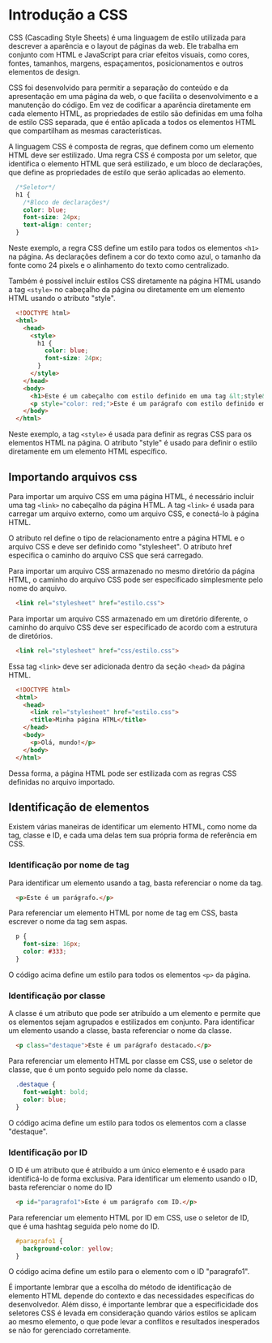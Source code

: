 # Introdução a CSS

CSS (Cascading Style Sheets) é uma linguagem de estilo utilizada para descrever a aparência e o layout de páginas da web. Ele trabalha em conjunto com HTML e JavaScript para criar efeitos visuais, como cores, fontes, tamanhos, margens, espaçamentos, posicionamentos e outros elementos de design.

CSS foi desenvolvido para permitir a separação do conteúdo e da apresentação em uma página da web, o que facilita o desenvolvimento e a manutenção do código. Em vez de codificar a aparência diretamente em cada elemento HTML, as propriedades de estilo são definidas em uma folha de estilo CSS separada, que é então aplicada a todos os elementos HTML que compartilham as mesmas características.

A linguagem CSS é composta de regras, que definem como um elemento HTML deve ser estilizado. Uma regra CSS é composta por um seletor, que identifica o elemento HTML que será estilizado, e um bloco de declarações, que define as propriedades de estilo que serão aplicadas ao elemento.

```css
  /*Seletor*/
  h1 {
    /*Bloco de declarações*/
    color: blue;
    font-size: 24px;
    text-align: center;
  }
```

Neste exemplo, a regra CSS define um estilo para todos os elementos `<h1>` na página. As declarações definem a cor do texto como azul, o tamanho da fonte como 24 pixels e o alinhamento do texto como centralizado.

Também  é possível incluir estilos CSS diretamente na página HTML usando a tag `<style>` no cabeçalho da página ou diretamente em um elemento HTML usando o atributo "style".

```html
  <!DOCTYPE html>
  <html>
    <head>
      <style>
        h1 {
          color: blue;
          font-size: 24px;
        }
      </style>
    </head>
    <body>
      <h1>Este é um cabeçalho com estilo definido em uma tag &lt;style&gt;.</h1>
      <p style="color: red;">Este é um parágrafo com estilo definido em um atributo "style".</p>
    </body>
  </html>
```

Neste exemplo, a tag `<style>` é usada para definir as regras CSS para os elementos HTML na página. O atributo "style" é usado para definir o estilo diretamente em um elemento HTML específico.

## Importando arquivos css

Para importar um arquivo CSS em uma página HTML, é necessário incluir uma tag `<link>` no cabeçalho da página HTML. A tag `<link>` é usada para carregar um arquivo externo, como um arquivo CSS, e conectá-lo à página HTML.

O atributo rel define o tipo de relacionamento entre a página HTML e o arquivo CSS e deve ser definido como "stylesheet". O atributo href especifica o caminho do arquivo CSS que será carregado.

Para importar um arquivo CSS armazenado no mesmo diretório da página HTML, o caminho do arquivo CSS pode ser especificado simplesmente pelo nome do arquivo.

```html
  <link rel="stylesheet" href="estilo.css">
```

Para importar um arquivo CSS armazenado em um diretório diferente, o caminho do arquivo CSS deve ser especificado de acordo com a estrutura de diretórios.

```html
  <link rel="stylesheet" href="css/estilo.css">
```

Essa tag `<link>` deve ser adicionada dentro da seção `<head>` da página HTML.

```html
  <!DOCTYPE html>
  <html>
    <head>
      <link rel="stylesheet" href="estilo.css">
      <title>Minha página HTML</title>
    </head>
    <body>
      <p>Olá, mundo!</p>
    </body>
  </html>
```

Dessa forma, a página HTML pode ser estilizada com as regras CSS definidas no arquivo importado.

## Identificação de elementos

Existem várias maneiras de identificar um elemento HTML, como nome da tag, classe e ID, e cada uma delas tem sua própria forma de referência em CSS.

### Identificação por nome de tag

Para identificar um elemento usando a tag, basta referenciar o nome da tag.

```html
  <p>Este é um parágrafo.</p>
```

Para referenciar um elemento HTML por nome de tag em CSS, basta escrever o nome da tag sem aspas.

```css
  p {
    font-size: 16px;
    color: #333;
  }
```

O código acima define um estilo para todos os elementos `<p>` da página.

### Identificação por classe

 A classe é um atributo que pode ser atribuído a um elemento e permite que os elementos sejam agrupados e estilizados em conjunto. Para identificar um elemento usando a classe, basta referenciar o nome da classe.

```html
  <p class="destaque">Este é um parágrafo destacado.</p>
```

 Para referenciar um elemento HTML por classe em CSS, use o seletor de classe, que é um ponto seguido pelo nome da classe.

```css
  .destaque {
    font-weight: bold;
    color: blue;
  }
```

O código acima define um estilo para todos os elementos com a classe "destaque".

### Identificação por ID

O ID é um atributo que é atribuído a um único elemento e é usado para identificá-lo de forma exclusiva. Para identificar um elemento usando o ID, basta referenciar o nome do ID

```html
  <p id="paragrafo1">Este é um parágrafo com ID.</p>
```

Para referenciar um elemento HTML por ID em CSS, use o seletor de ID, que é uma hashtag seguida pelo nome do ID.

```css
  #paragrafo1 {
    background-color: yellow;
  }
```

O código acima define um estilo para o elemento com o ID "paragrafo1".

É importante lembrar que a escolha do método de identificação de elemento HTML depende do contexto e das necessidades específicas do desenvolvedor. Além disso, é importante lembrar que a especificidade dos seletores CSS é levada em consideração quando vários estilos se aplicam ao mesmo elemento, o que pode levar a conflitos e resultados inesperados se não for gerenciado corretamente.
